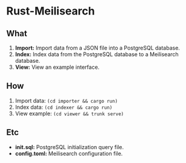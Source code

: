 # Rust-Meilisearch

## What

1. **Import:** Import data from a JSON file into a PostgreSQL database.
2. **Index:** Index data from the PostgreSQL database to a Meilisearch database.
3. **View:** View an example interface.

## How

1. Import data: `(cd importer && cargo run)`
2. Index data: `(cd indexer && cargo run)`
3. View example: `(cd viewer && trunk serve)`

## Etc

- **init.sql:** PostgreSQL initialization query file.
- **config.toml:** Meilisearch configuration file.
